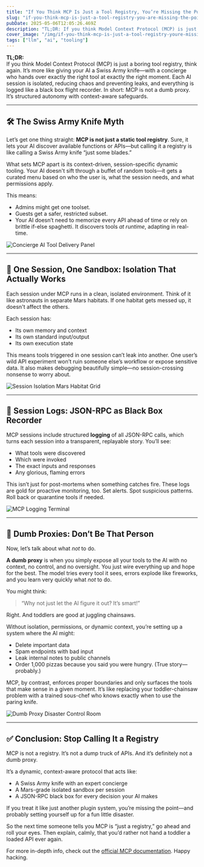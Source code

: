 ```yaml
---
title: "If You Think MCP Is Just a Tool Registry, You’re Missing the Point"
slug: "if-you-think-mcp-is-just-a-tool-registry-you-are-missing-the-point-5982"
pubDate: 2025-05-06T12:05:26.469Z
description: "TL;DR: If you think Model Context Protocol (MCP) is just a boring tool registry, think again. It’s..."
cover_image: "/img/if-you-think-mcp-is-just-a-tool-registry-youre-missing-the-point-5982/cover-https-3a-2f-2fdev-to-uploads-s3-amazonaws-com-2fuploads-2farticles-2f6d0vfswfzmmtth0y1uov.png"
tags: ["llm", "ai", "tooling"]
---
```


**TL;DR:**  
If you think Model Context Protocol (MCP) is just a boring tool registry, think again. It’s more like giving your AI a Swiss Army knife—with a concierge who hands over exactly the right tool at exactly the right moment. Each AI session is isolated, reducing chaos and preventing leaks, and everything is logged like a black box flight recorder. 
In short: MCP is not a dumb proxy. It’s structured autonomy with context-aware safeguards.

---

## 🛠 The Swiss Army Knife Myth

Let’s get one thing straight: **MCP is not just a static tool registry**. Sure, it lets your AI discover available functions or APIs—but calling it a registry is like calling a Swiss Army knife “just some blades.”

What sets MCP apart is its context-driven, session-specific dynamic tooling. Your AI doesn't sift through a buffet of random tools—it gets a curated menu based on who the user is, what the session needs, and what permissions apply.

This means:
- Admins might get one toolset.
- Guests get a safer, restricted subset.
- Your AI doesn’t need to memorize every API ahead of time or rely on brittle if-else spaghetti. It discovers tools *at runtime*, adapting in real-time.

![Concierge AI Tool Delivery Panel](/img/if-you-think-mcp-is-just-a-tool-registry-youre-missing-the-point-5982/n6exliewrg1un68e1zcg.png) 

---

## 🧪 One Session, One Sandbox: Isolation That Actually Works

Each session under MCP runs in a clean, isolated environment. Think of it like astronauts in separate Mars habitats. If one habitat gets messed up, it doesn't affect the others.

Each session has:
- Its own memory and context  
- Its own standard input/output  
- Its own execution state  

This means tools triggered in one session can’t leak into another. One user’s wild API experiment won’t ruin someone else’s workflow or expose sensitive data. It also makes debugging beautifully simple—no session-crossing nonsense to worry about.

![Session Isolation Mars Habitat Grid](/img/if-you-think-mcp-is-just-a-tool-registry-youre-missing-the-point-5982/2cwbzoxxvsm2dtdpg1bo.png)


---

## 📼 Session Logs: JSON-RPC as Black Box Recorder

MCP sessions include structured **logging** of all JSON-RPC calls, which turns each session into a transparent, replayable story. You’ll see:

- What tools were discovered  
- Which were invoked  
- The exact inputs and responses  
- Any glorious, flaming errors  

This isn’t just for post-mortems when something catches fire. These logs are gold for proactive monitoring, too. Set alerts. Spot suspicious patterns. Roll back or quarantine tools if needed.

![MCP Logging Terminal](/img/if-you-think-mcp-is-just-a-tool-registry-youre-missing-the-point-5982/w3or27eajt3e0h8rs38m.png)

---

## 🚨 Dumb Proxies: Don’t Be That Person

Now, let’s talk about what *not* to do.

**A dumb proxy** is when you simply expose all your tools to the AI with no context, no control, and no oversight. You just wire everything up and hope for the best. The model tries every tool it sees, errors explode like fireworks, and you learn very quickly what *not* to do.

You might think:  
> “Why not just let the AI figure it out? It’s smart!”

Right. And toddlers are good at juggling chainsaws.

Without isolation, permissions, or dynamic context, you’re setting up a system where the AI might:
- Delete important data  
- Spam endpoints with bad input  
- Leak internal notes to public channels  
- Order 1,000 pizzas because you said you were hungry. (True story—probably.)

MCP, by contrast, enforces proper boundaries and only surfaces the tools that make sense in a given moment. It’s like replacing your toddler-chainsaw problem with a trained sous-chef who knows exactly when to use the paring knife.

![Dumb Proxy Disaster Control Room](/img/if-you-think-mcp-is-just-a-tool-registry-youre-missing-the-point-5982/sf8np509d8dxa9pnyhgi.png)

---

## ✅ Conclusion: Stop Calling It a Registry

MCP is not a registry. It’s not a dump truck of APIs. And it’s definitely not a dumb proxy.

It’s a dynamic, context-aware protocol that acts like:
- A Swiss Army knife with an expert concierge  
- A Mars-grade isolated sandbox per session  
- A JSON-RPC black box for every decision your AI makes  

If you treat it like just another plugin system, you’re missing the point—and probably setting yourself up for a fun little disaster.

So the next time someone tells you MCP is “just a registry,” go ahead and roll your eyes. Then explain, calmly, that you’d rather not hand a toddler a loaded API ever again.

For more in-depth info, check out the [official MCP documentation](https://modelcontextprotocol.io/introduction). Happy hacking.

